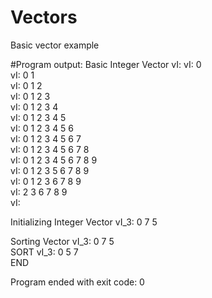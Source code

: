 # Vectors
Basic vector example

#Program output:
Basic Integer Vector
vI:	
vI:	0	
vI:	0	1	
vI:	0	1	2	
vI:	0	1	2	3	
vI:	0	1	2	3	4	
vI:	0	1	2	3	4	5	
vI:	0	1	2	3	4	5	6	
vI:	0	1	2	3	4	5	6	7	
vI:	0	1	2	3	4	5	6	7	8	
vI:	0	1	2	3	4	5	6	7	8	9	
vI:	0	1	2	3	5	6	7	8	9	
vI:	0	1	2	3	6	7	8	9	
vI:	2	3	6	7	8	9	
vI:	

Initializing Integer Vector
vI_3:	0	7	5	

Sorting Vector
vI_3:	0	7	5	
SORT
vI_3:	0	5	7	
END

Program ended with exit code: 0